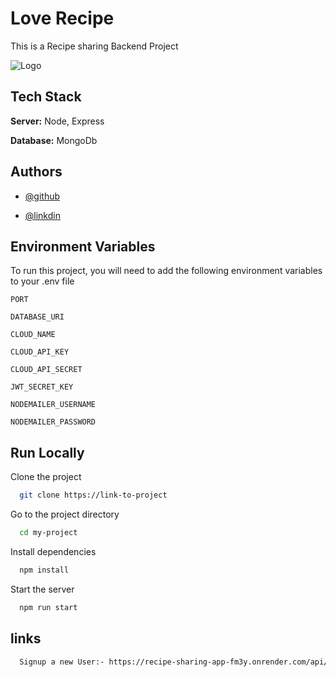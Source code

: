 
# Love Recipe

This is a Recipe sharing Backend Project


![Logo](https://th.bing.com/th/id/OIP.Ze16jwR8GSm6HEQUOF7JBQAAAA?rs=1&pid=ImgDetMain)


## Tech Stack

**Server:** Node, Express

**Database:** MongoDb


## Authors

- [@github](https://github.com/Samiran2004)

- [@linkdin](www.linkedin.com/in/samiransamanta)
## Environment Variables

To run this project, you will need to add the following environment variables to your .env file

`PORT`

`DATABASE_URI`

`CLOUD_NAME`

`CLOUD_API_KEY`

`CLOUD_API_SECRET`

`JWT_SECRET_KEY`

`NODEMAILER_USERNAME`

`NODEMAILER_PASSWORD`
## Run Locally

Clone the project

```bash
  git clone https://link-to-project
```

Go to the project directory

```bash
  cd my-project
```

Install dependencies

```bash
  npm install
```

Start the server

```bash
  npm run start
```


## links

```bash
  Signup a new User:- https://recipe-sharing-app-fm3y.onrender.com/api/user/signup
```